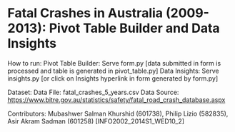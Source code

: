 Fatal Crashes in Australia (2009-2013): Pivot Table Builder and Data Insights
=======================

How to run:
Pivot Table Builder: Serve form.py [data submitted in form is processed and table is generated in pivot_table.py]
Data Insights: Serve insights.py [or click on Insights hyperlink in form generated by form.py]

Dataset:
Data File: fatal_crashes_5_years.csv
Data Source: https://www.bitre.gov.au/statistics/safety/fatal_road_crash_database.aspx

Contributors: 
Mubashwer Salman Khurshid (601738), Philip Lizio (582835), Asir Akram Sadman (601258) [INFO2002_2014S1_WED10_2]
